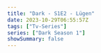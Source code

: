 ```yaml
---
title: "Dark - S1E2 - Lügen"
date: 2023-10-29T06:55:57Z
tags: ["Tv-Series"]
series: ["Dark Season 1"]
showSummary: false
---
```


  <mux-player stream-type="on-demand"
  src="https://kp3d-my.sharepoint.com/personal/ryoo_kp3d_onmicrosoft_com/_layouts/15/download.aspx?share=EcHKEgm4paRCpHFCBc_NKLABKugQCSaT_ukmMITkFmNOsQ" prefer-playback="mse" controls>
  </mux-player>
  
  
  <script src="https://cdn.jsdelivr.net/npm/@mux/mux-player"></script>
  
 <script type="application/ld+json">
 {
  "@context": "https://schema.org/",
  "@type": "VideoObject",
  "name": "Dark - S1E2 - Lügen",
  "contentUrl": "https://stream.mux.com/NGQK26am6aHOA8DxbXbIPnJMg200YJq9efYYSimMAj74.m3u8",
  "thumbnailUrl": "https://www.themoviedb.org/t/p/original/xWp8VB2Bt6mvVTTSXt0kFRy0A9b.jpg?width=314&fit_mode=preserve&time=25",
  "uploadDate": "2023-10-29T06:55:57Z",
}

</script>

